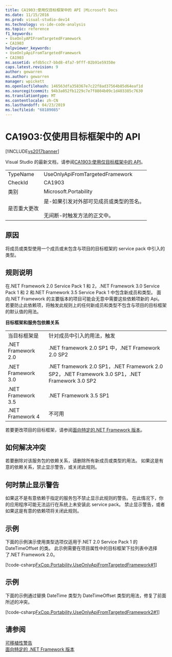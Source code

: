 ```yaml
---
title: CA1903:使用仅目标框架中的 API |Microsoft Docs
ms.date: 11/15/2016
ms.prod: visual-studio-dev14
ms.technology: vs-ide-code-analysis
ms.topic: reference
f1_keywords:
- UseOnlyAPIFromTargetedFramework
- CA1903
helpviewer_keywords:
- UseOnlyApiFromTargetedFramework
- CA1903
ms.assetid: efdb5cc7-bbd8-4fa7-9fff-02b91e59350e
caps.latest.revision: 9
author: gewarren
ms.author: gewarren
manager: wpickett
ms.openlocfilehash: 146563dfa358367e7c22f8ad37564b85d64eaf1d
ms.sourcegitcommit: 94b3a052fb1229c7e7f8804b09c1d403385c7630
ms.translationtype: MT
ms.contentlocale: zh-CN
ms.lasthandoff: 04/23/2019
ms.locfileid: "68189085"
---
```

# <a name="ca1903-use-only-api-from-targeted-framework"></a>CA1903:仅使用目标框架中的 API
[!INCLUDE[vs2017banner](../includes/vs2017banner.md)]

Visual Studio 的最新文档，请参阅[CA1903:使用仅目标框架中的 API](https://docs.microsoft.com/visualstudio/code-quality/ca1903-use-only-api-from-targeted-framework)。  
  
|||  
|-|-|  
|TypeName|UseOnlyApiFromTargetedFramework|  
|CheckId|CA1903|  
|类别|Microsoft.Portability|  
|是否重大更改|是-如果引发对外部可见成员或类型的签名。<br /><br /> 无间断-时触发方法的正文中。|  
  
## <a name="cause"></a>原因  
 将成员或类型使用一个成员或未包含与项目的目标框架的 service pack 中引入的类型。  
  
## <a name="rule-description"></a>规则说明  
 在.NET Framework 2.0 Service Pack 1 和 2，.NET Framework 3.0 Service Pack 1 和 2 和.NET Framework 3.5 Service Pack 1 中包含新成员和类型。 面向.NET Framework 的主要版本的项目可能会无意中需要这些依赖项新的 Api。 若要防止此依赖项，将触发此规则上的任何新成员和类型不包含与项目的目标框架的默认值的用法。  
  
 **目标框架和服务包依赖关系**  
  
|||  
|-|-|  
|当目标框架是|针对成员中引入的用法，触发|  
|.NET Framework 2.0|.NET framework 2.0 SP1 中，.NET Framework 2.0 SP2|  
|.NET Framework 3.0|.NET framework 2.0 SP1，.NET Framework 2.0 SP2，.NET Framework 3.0 SP1，.NET Framework 3.0 SP2|  
|.NET Framework 3.5|.NET Framework 3.5 SP1|  
|.NET Framework 4|不可用|  
  
 若要更改项目的目标框架，请参阅[面向特定的.NET Framework 版本](../ide/targeting-a-specific-dotnet-framework-version.md)。  
  
## <a name="how-to-fix-violations"></a>如何解决冲突  
 若要删除对该服务包的依赖关系，请删除所有新成员或类型的用法。 如果这是有意的依赖关系，禁止显示警告，或关闭此规则。  
  
## <a name="when-to-suppress-warnings"></a>何时禁止显示警告  
 如果这不是有意依赖于指定的服务包不禁止显示此规则的警告。 在此情况下，你的应用程序可能无法运行在系统上未安装此 service pack。 禁止显示警告，或者如果这是有意的依赖项将关闭此规则。  
  
## <a name="example"></a>示例  
 下面的示例演示使用类型选项仅适用于.NET 2.0 Service Pack 1 的 DateTimeOffset 的类。 此示例需要在项目属性中的目标框架下拉列表中选择了.NET Framework 2.0。  
  
 [!code-csharp[FxCop.Portability.UseOnlyApiFromTargetedFramework#1](../snippets/csharp/VS_Snippets_CodeAnalysis/FxCop.Portability.UseOnlyApiFromTargetedFramework/CS/FxCop.Portability.UseOnlyApiFromTargetedFramework.cs#1)]  
  
## <a name="example"></a>示例  
 下面的示例通过替换 DateTime 类型为 DateTimeOffset 类型的用法，修复了前面所述的冲突。  
  
 [!code-csharp[FxCop.Portability.UseOnlyApiFromTargetedFramework2#1](../snippets/csharp/VS_Snippets_CodeAnalysis/FxCop.Portability.UseOnlyApiFromTargetedFramework2/CS/FxCop.Portability.UseOnlyApiFromTargetedFramework2.cs#1)]  
  
## <a name="see-also"></a>请参阅  
 [可移植性警告](../code-quality/portability-warnings.md)   
 [面向特定的 .NET Framework 版本](../ide/targeting-a-specific-dotnet-framework-version.md)
